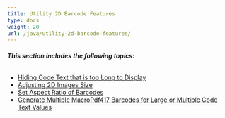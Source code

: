```yaml
---
title: Utility 2D Barcode Features
type: docs
weight: 20
url: /java/utility-2d-barcode-features/
---
```


###### **This section includes the following topics:** 
- [Hiding Code Text that is too Long to Display](/barcode/java/hiding-code-text-that-is-too-long-to-display/)
- [Adjusting 2D Images Size](/barcode/java/adjusting-2d-images-size/)
- [Set Aspect Ratio of Barcodes](/barcode/java/set-aspect-ratio-of-barcodes/)
- [Generate Multiple MacroPdf417 Barcodes for Large or Multiple Code Text Values](/barcode/java/generate-multiple-macropdf417-barcodes-for-large-or-multiple-code-text-values/)
